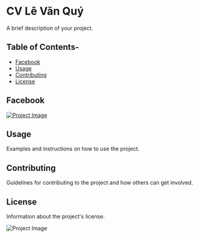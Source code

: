 # CV Lê Văn Quý

A brief description of your project.

## Table of Contents-

- [Facebook](#Facebook)
- [Usage](#usage)
- [Contributing](#contributing)
- [License](#license)

## Facebook
[![Project Image](https://banghieuminhkhang.com/upload/Thu-vien/logo-facebook-vector-11.jpg)](https://www.facebook.com/lequy3322/)
## Usage

Examples and instructions on how to use the project.

## Contributing

Guidelines for contributing to the project and how others can get involved.

## License

Information about the project's license.

![Project Image](image.jpg)